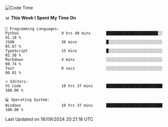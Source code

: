 
<!--START_SECTION:waka-->
![Code Time](http://img.shields.io/badge/Code%20Time-719%20hrs%2022%20mins-blue)

📊 **This Week I Spent My Time On** 

```text
💬 Programming Languages: 
Python                   9 hrs 40 mins       ███████████████████████░░   91.18 % 
JSON                     36 mins             █░░░░░░░░░░░░░░░░░░░░░░░░   05.67 % 
TypeScript               15 mins             █░░░░░░░░░░░░░░░░░░░░░░░░   02.38 % 
Markdown                 4 mins              ░░░░░░░░░░░░░░░░░░░░░░░░░   00.74 % 
Text                     0 secs              ░░░░░░░░░░░░░░░░░░░░░░░░░   00.01 % 

🔥 Editors: 
VS Code                  10 hrs 37 mins      █████████████████████████   100.00 % 

💻 Operating System: 
Windows                  10 hrs 37 mins      █████████████████████████   100.00 % 
```


 Last Updated on 16/09/2024 20:21:18 UTC
<!--END_SECTION:waka-->
